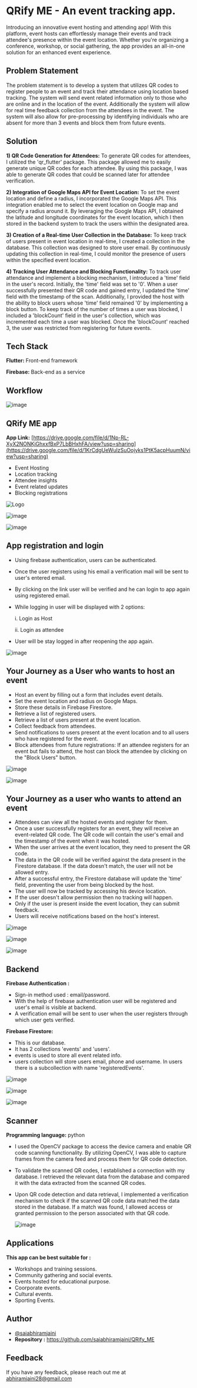 
# QRify ME - An event tracking app.

Introducing an innovative event hosting and attending app! With this platform, event hosts can effortlessly manage their events and track attendee's presence within the event location. Whether you're organizing a conference, workshop, or social gathering, the app provides an all-in-one solution for an enhanced event experience.

## Problem Statement
The problem statement is to develop a system that utilizes QR codes to register people to an event and track their attendance using location based tracking. The system will send event related information only to those who are online and in the location of the event. Additionally the system will allow for real time feedback collection from the attendees in the event. The system will also allow for pre-processing by identifying individuals who are absent for more than 3 events and block them from future events.

## Solution
**1) QR Code Generation for Attendees:**
To generate QR codes for attendees, I utilized the 'qr_flutter' package. This package allowed me to easily generate unique QR codes for each attendee. By using this package, I was able to generate QR codes that could be scanned later for attendee verification.

**2) Integration of Google Maps API for Event Location:**
To set the event location and define a radius, I incorporated the Google Maps API. This integration enabled me to select the event location on Google map and specify a radius around it. By leveraging the Google Maps API, I obtained the latitude and longitude coordinates for the event location, which I then stored in the backend system to track the users within the designated area.

**3) Creation of a Real-time User Collection in the Database:**
To keep track of users present in event location in real-time, I created a collection in the database. This collection was designed to store user email. By continuously updating this collection in real-time, I could monitor the presence of users within the specified event location.

**4) Tracking User Attendance and Blocking Functionality:**
To track user attendance and implement a blocking mechanism, I introduced a 'time' field in the user's record. Initially, the 'time' field was set to '0'. When a user successfully presented their QR code and gained entry, I updated the 'time' field with the timestamp of the scan. Additionally, I provided the host with the ability to block users whose 'time' field remained '0' by implementing a block button. To keep track of the number of times a user was blocked, I included a 'blockCount' field in the user's collection, which was incremented each time a user was blocked. Once the 'blockCount' reached 3, the user was restricted from registering for future events.


## Tech Stack

**Flutter:** Front-end framework

**Firebase:** Back-end as a service

## Workflow

![image](https://github.com/saiabhiramjaini/QRify_ME/assets/115941546/c8df3e09-1a29-4f47-8b8e-2e42aa3d373b)


## QRify ME app
**App Link:** [https://drive.google.com/file/d/1Np-RL-XyX2NONKjGhxxfBxP7LbBHxhFA/view?usp=sharing](https://drive.google.com/file/d/1KrCdgUeWulzSuOojyks1PtK5acpHuumN/view?usp=sharing)
- Event Hosting
- Location tracking
- Attendee insights
- Event related updates
- Blocking registrations


![Logo](https://github.com/saiabhiramjaini/QRify_ME/assets/115941546/5a0a350e-7c79-4af3-9115-f43ca0fe8acb)

![image](https://github.com/saiabhiramjaini/QRify_ME/assets/115941546/8da161d6-f045-4313-91a5-83cbd873d641)


![image](https://github.com/saiabhiramjaini/QRify_ME/assets/115941546/a6c0bcf4-78d3-4de0-aa04-0b327fde1892)
## App registration and login
-  Using firebase authentication, users can be authenticated.
-  Once the user registers using his email a verification mail will be sent to user's entered email.
- By clicking on the link user will be verified and he can login to app again using registered email.
- While logging in user will be displayed with 2 options:

  i. Login as Host
  
  ii. Login as attendee

- User will be stay logged in after reopening the app again.

![image](https://github.com/saiabhiramjaini/QRify_ME/assets/115941546/bb42e7e4-e978-44da-b468-a0d521ddd365)


## Your Journey as a User who wants to host an event 

- Host an event by filling out a form that includes event details.
- Set the event location and radius on Google Maps.
- Store these details in Firebase Firestore.
- Retrieve a list of registered users.
- Retrieve a list of users present at the event location.
- Collect feedback from attendees.
- Send notifications to users present at the event location and to all users who have registered for the event.
- Block attendees from future registrations: If an attendee registers for an event but fails to attend, the host can block the attendee by clicking on the "Block Users" button.


![image](https://github.com/saiabhiramjaini/QRify_ME/assets/115941546/969db31f-70e3-4243-96bc-15610949ed84)


![image](https://github.com/saiabhiramjaini/QRify_ME/assets/115941546/c1c73e9d-14fb-4ad6-ac25-bf3acc3b4f00)
## Your Journey as a user who wants to attend an event

- Attendees can view all the hosted events and register for them.
- Once a user successfully registers for an event, they will receive an event-related QR code. The QR code will contain the user's email and the timestamp of the event when it was hosted.
- When the user arrives at the event location, they need to present the QR code.
- The data in the QR code will be verified against the data present in the Firestore database. If the data doesn't match, the user will not be allowed entry.
- After a successful entry, the Firestore database will update the 'time' field, preventing the user from being blocked by the host.
- The user will now be tracked by accessing his device location.
- If the user doesn't allow permission then no tracking will happen.
- Only if the user is present inside the event location, they can submit feedback.
- Users will receive notifications based on the host's interest.

![image](https://github.com/saiabhiramjaini/QRify_ME/assets/115941546/3937d89e-df76-47d9-b607-27cfec8c5808)

![image](https://github.com/saiabhiramjaini/QRify_ME/assets/115941546/f236cd73-b688-472e-b890-67be98428990)

![image](https://github.com/saiabhiramjaini/QRify_ME/assets/115941546/417053e7-4dd8-4427-b7d5-95372b7c72f6)
## Backend

**Firebase Authentication :**
- Sign-in method used : email/password.
- With the help of firebase authentication user will be registered and user's email is visible at backend. 
- A verification email will be sent to user when the user registers through which user gets verified.

**Firebase Firestore:**

- This is our database.
- It has 2 collections 'events' and 'users'.
- events is used to store all event related info.
- users collection will store users email, phone and username. In users there is a subcollection with name 'registeredEvents'.


![image](https://github.com/saiabhiramjaini/QRify_ME/assets/115941546/6d16302f-aced-480a-8626-656b8cf6cfdb)

![image](https://github.com/saiabhiramjaini/QRify_ME/assets/115941546/10d642ec-d26d-4f8b-af3f-fdb8fcfe9e17)

![image](https://github.com/saiabhiramjaini/QRify_ME/assets/115941546/f94e2f5c-65c2-4ea5-8a5c-8112c3f34372)
## Scanner

**Programming language:** python

- I used the OpenCV package to access the device camera and enable QR code scanning functionality. By utilizing OpenCV, I was able to capture frames from the camera feed and process them for QR code detection.
- To validate the scanned QR codes, I established a connection with my database. I retrieved the relevant data from the database and compared it with the data extracted from the scanned QR codes.
- Upon QR code detection and data retrieval, I implemented a verification mechanism to check if the scanned QR code data matched the data stored in the database. If a match was found, I allowed access or granted permission to the person associated with that QR code.

  ![image](https://github.com/saiabhiramjaini/QRify_ME/assets/115941546/1efeeca9-f067-4f9d-977f-633b6cf12eee)


## Applications

**This app can be best suitable for :**

- Workshops and training sessions.
- Community gathering and social events.
- Events hosted for educational purpose.
- Coorporate events.
- Cultural events.
- Sporting Events.


## Author

- [@saiabhiramjaini](https://github.com/saiabhiramjaini)
- **Repository :** https://github.com/saiabhiramjaini/QRify_ME 


## Feedback

If you have any feedback, please reach out me at abhiramjaini28@gmail.com

